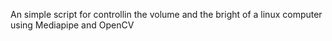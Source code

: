 An simple script for controllin the volume and the bright of a linux computer using Mediapipe and OpenCV
